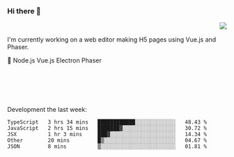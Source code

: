 ### Hi there 👋

<img align="right" src="https://github-readme-stats.vercel.app/api?username=jasonpanggo"/>

<br>
<p align="left">
I'm currently working on a web editor making H5 pages using Vue.js and Phaser.
</p>
<p align="left">
📖 Node.js Vue.js Electron Phaser
</p>
<br>
<br>
<br>
<br>

Development the last week:
<!--START_SECTION:waka-->
```text
TypeScript   3 hrs 34 mins   ████████████░░░░░░░░░░░░░   48.43 % 
JavaScript   2 hrs 15 mins   ███████▓░░░░░░░░░░░░░░░░░   30.72 % 
JSX          1 hr 3 mins     ███▓░░░░░░░░░░░░░░░░░░░░░   14.34 % 
Other        20 mins         █▒░░░░░░░░░░░░░░░░░░░░░░░   04.67 % 
JSON         8 mins          ▒░░░░░░░░░░░░░░░░░░░░░░░░   01.81 % 
```
<!--END_SECTION:waka-->

<!--
**JASONPANGGO/jasonpanggo** is a ✨ _special_ ✨ repository because its `README.md` (this file) appears on your GitHub profile.

Here are some ideas to get you started:

- 🔭 I’m currently working on ...
- 🌱 I’m currently learning ...
- 👯 I’m looking to collaborate on ...
- 🤔 I’m looking for help with ...
- 💬 Ask me about ...
- 📫 How to reach me: ...
- 😄 Pronouns: ...
- ⚡ Fun fact: ...
-->
